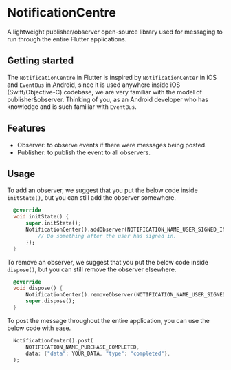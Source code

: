 # NotificationCentre

A lightweight publisher/observer open-source library used for messaging to run through the entire Flutter applications.


## Getting started

The `NotificationCentre` in Flutter is inspired by `NotificationCenter` in iOS and `EventBus` in Android, since it is used anywhere inside iOS (Swift/Objective-C) codebase, we are very familiar with the model of publisher&observer. Thinking of you, as an Android developer who has knowledge and is such familiar with `EventBus`.


## Features

- Observer: to observe events if there were messages being posted.
- Publisher: to publish the event to all observers.


## Usage

To add an observer, we suggest that you put the below code inside `initState()`, but you can still add the observer somewhere.
```dart
  @override
  void initState() { 
      super.initState(); 
      NotificationCenter().addObserver(NOTIFICATION_NAME_USER_SIGNED_IN, this, () {
          // Do something after the user has signed in.
      });
  }
```

To remove an observer, we suggest that you put the below code inside `dispose()`, but you can still remove the observer elsewhere.
```dart
  @override
  void dispose() { 
      NotificationCenter().removeObserver(NOTIFICATION_NAME_USER_SIGNED_IN, this);
      super.dispose();
  }
```

To post the message throughout the entire application, you can use the below code with ease.
```dart
  NotificationCenter().post(
      NOTIFICATION_NAME_PURCHASE_COMPLETED, 
      data: {"data": YOUR_DATA, "type": "completed"},
  );
```
 